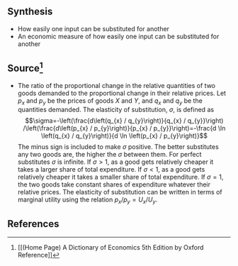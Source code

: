 ## Synthesis
- How easily one input can be substituted for another
- An economic measure of how easily one input can be substituted for another
## Source[^1]
- The ratio of the proportional change in the relative quantities of two goods demanded to the proportional change in their relative prices. Let $p_{x}$ and $p_{y}$ be the prices of goods $X$ and $Y$, and $q_{x}$ and $q_{y}$ be the quantities demanded. The elasticity of substitution, $\sigma$, is defined as $$\sigma=-\left(\frac{d\left(q_{x} / q_{y}\right)}{q_{x} / q_{y}}\right) /\left(\frac{d\left(p_{x} / p_{y}\right)}{p_{x} / p_{y}}\right)=-\frac{d \ln \left(q_{x} / q_{y}\right)}{d \ln \left(p_{x} / p_{y}\right)}$$The minus sign is included to make $\sigma$ positive. The better substitutes any two goods are, the higher the $\sigma$ between them. For perfect substitutes $\sigma$ is infinite. If $\sigma>1$, as a good gets relatively cheaper it takes a larger share of total expenditure. If $\sigma<1$, as a good gets relatively cheaper it takes a smaller share of total expenditure. If $\sigma=1$, the two goods take constant shares of expenditure whatever their relative prices. The elasticity of substitution can be written in terms of marginal utility using the relation $p_{x} / p_{y}=U_{x} / U_{y}$.
## References

[^1]: [[(Home Page) A Dictionary of Economics 5th Edition by Oxford Reference]]
